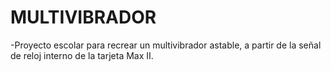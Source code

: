 <h1>MULTIVIBRADOR</h1>
-Proyecto escolar para recrear un multivibrador astable, a partir de la señal de reloj interno de la tarjeta Max II.
